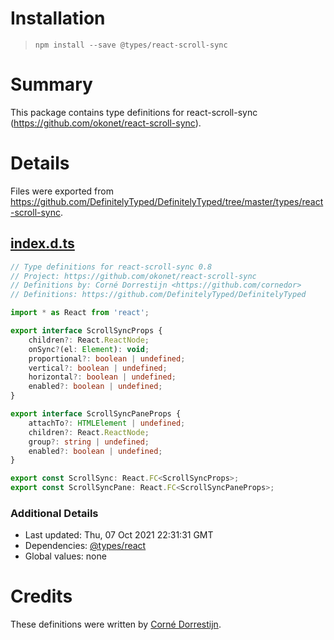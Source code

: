 # Installation
> `npm install --save @types/react-scroll-sync`

# Summary
This package contains type definitions for react-scroll-sync (https://github.com/okonet/react-scroll-sync).

# Details
Files were exported from https://github.com/DefinitelyTyped/DefinitelyTyped/tree/master/types/react-scroll-sync.
## [index.d.ts](https://github.com/DefinitelyTyped/DefinitelyTyped/tree/master/types/react-scroll-sync/index.d.ts)
````ts
// Type definitions for react-scroll-sync 0.8
// Project: https://github.com/okonet/react-scroll-sync
// Definitions by: Corné Dorrestijn <https://github.com/cornedor>
// Definitions: https://github.com/DefinitelyTyped/DefinitelyTyped

import * as React from 'react';

export interface ScrollSyncProps {
    children?: React.ReactNode;
    onSync?(el: Element): void;
    proportional?: boolean | undefined;
    vertical?: boolean | undefined;
    horizontal?: boolean | undefined;
    enabled?: boolean | undefined;
}

export interface ScrollSyncPaneProps {
    attachTo?: HTMLElement | undefined;
    children?: React.ReactNode;
    group?: string | undefined;
    enabled?: boolean | undefined;
}

export const ScrollSync: React.FC<ScrollSyncProps>;
export const ScrollSyncPane: React.FC<ScrollSyncPaneProps>;

````

### Additional Details
 * Last updated: Thu, 07 Oct 2021 22:31:31 GMT
 * Dependencies: [@types/react](https://npmjs.com/package/@types/react)
 * Global values: none

# Credits
These definitions were written by [Corné Dorrestijn](https://github.com/cornedor).
